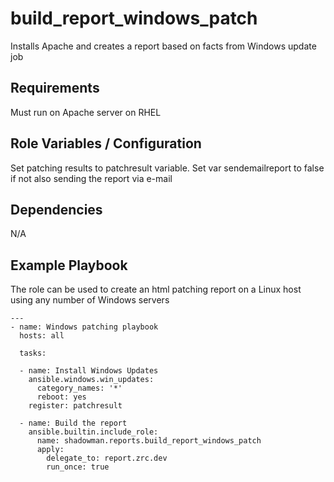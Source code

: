 build_report_windows_patch
========

Installs Apache and creates a report based on facts from Windows update job

Requirements
------------

Must run on Apache server on RHEL

Role Variables / Configuration
--------------

Set patching results to patchresult variable. Set var sendemailreport to false if not also sending the report via e-mail

Dependencies
------------

N/A

Example Playbook
----------------

The role can be used to create an html patching report on a Linux host using any number of Windows servers


```
---
- name: Windows patching playbook
  hosts: all

  tasks:
  
  - name: Install Windows Updates
    ansible.windows.win_updates:
      category_names: '*'
      reboot: yes
    register: patchresult
    
  - name: Build the report
    ansible.builtin.include_role:
      name: shadowman.reports.build_report_windows_patch
      apply:
        delegate_to: report.zrc.dev
        run_once: true
      
```
